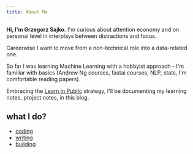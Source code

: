 ```yaml
---
title: About Me
---
```


**Hi, I'm Grzegorz Sajko.**
I'm curious about attention economy and on personal level in interplays between distractions and focus.

Careerwise I want to move from a non-technical role into a data-related one.

So far I was learning Machine Learning with a hobbyist approach - I'm familiar with basics (Andrew Ng courses, fastai courses, NLP, stats, I'm comfortable reading papers).

Embracing the [Learn in Public](https://www.swyx.io/learn-in-public/) strategy, I'll be documenting my learning notes, project notes, in this blog.


## what I do?
- [coding](https://github.com/gsajko/)
- [writing](/posts/)
- [building](/projects/)
